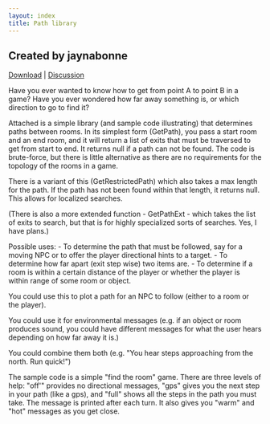 ```yaml
---
layout: index
title: Path library
---
```


Created by jaynabonne
---------------------

[Download](http://textadventures.co.uk/attachment/610) | [Discussion](http://textadventures.co.uk/forum/samples/topic/3214/path-library)

Have you ever wanted to know how to get from point A to point B in a game? Have you ever wondered how far away something is, or which direction to go to find it?

Attached is a simple library (and sample code illustrating) that determines paths between rooms. In its simplest form (GetPath), you pass a start room and an end room, and it will return a list of exits that must be traversed to get from start to end. It returns null if a path can not be found. The code is brute-force, but there is little alternative as there are no requirements for the topology of the rooms in a game.

There is a variant of this (GetRestrictedPath) which also takes a max length for the path. If the path has not been found within that length, it returns null. This allows for localized searches.

(There is also a more extended function - GetPathExt - which takes the list of exits to search, but that is for highly specialized sorts of searches. Yes, I have plans.)

Possible uses: - To determine the path that must be followed, say for a moving NPC or to offer the player directional hints to a target. - To determine how far apart (exit step wise) two items are. - To determine if a room is within a certain distance of the player or whether the player is within range of some room or object.

You could use this to plot a path for an NPC to follow (either to a room or the player).

You could use it for environmental messages (e.g. if an object or room produces sound, you could have different messages for what the user hears depending on how far away it is.)

You could combine them both (e.g. "You hear steps approaching from the north. Run quick!")

The sample code is a simple "find the room" game. There are three levels of help: "off'" provides no directional messages, "gps" gives you the next step in your path (like a gps), and "full" shows all the steps in the path you must take. The message is printed after each turn. It also gives you "warm" and "hot" messages as you get close.
